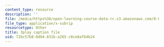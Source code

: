 ```yaml
---
content_type: resource
description: ''
file: /media/https%3A/open-learning-course-data-rc.s3.amazonaws.com/8-03sc-physics-iii-vibrations-and-waves-fall-2016/72bc57b80d94831ba265c8ce8af64b24_T2n6fVybLcU.srt
file_type: application/x-subrip
resourcetype: Other
title: 3play caption file
uid: 72bc57b8-0d94-831b-a265-c8ce8af64b24
---
```

